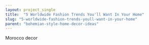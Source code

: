 ```yaml
---
layout: project_single
title:  "5 Worldwide Fashion Trends You'll Want In Your Home"
slug: "5-worldwide-fashion-trends-youll-want-in-your-home"
parent: "bohemian-style-home-decor-ideas"
---
```

Morocco decor